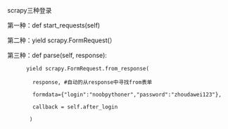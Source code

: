 scrapy三种登录

第一种：def start_requests(self)

第二种：yield scrapy.FormRequest(）

第三种：def parse(self, response):

          yield scrapy.FormRequest.from_response(
          
            response, #自动的从response中寻找from表单
            
            formdata={"login":"noobpythoner","password":"zhoudawei123"},
            
            callback = self.after_login
            
           )
